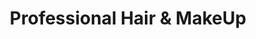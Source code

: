 ---
title: "Professional Hair & MakeUp"
url: /sulzbach-am-main/professional-hair-und-makeup/
shop: Friseur
---